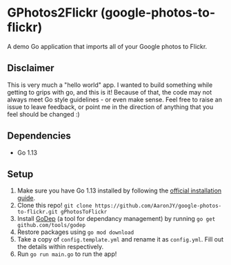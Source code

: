 # GPhotos2Flickr (google-photos-to-flickr)
A demo Go application that imports all of your Google photos to Flickr.

## Disclaimer
This is very much a "hello world" app. I wanted to build something while getting to grips with go, and this is it! Because of that, the code may not always meet Go style guidelines - or even make sense. Feel free to raise an issue to leave feedback, or point me in the direction of anything that you feel should be changed :)

## Dependencies
- Go 1.13

## Setup
1. Make sure you have Go 1.13 installed by following the [official installation guide](https://golang.org/doc/install).
2. Clone this repo!
`git clone https://github.com/AaronJY/google-photos-to-flickr.git gPhotosToFlickr`
3. Install [GoDep](https://github.com/tools/godep) (a tool for dependancy management) by running `go get github.com/tools/godep`
4. Restore packages using `go mod download`
5. Take a copy of `config.template.yml` and rename it as `config.yml`. Fill out the details within respectively.
6. Run `go run main.go` to run the app!
